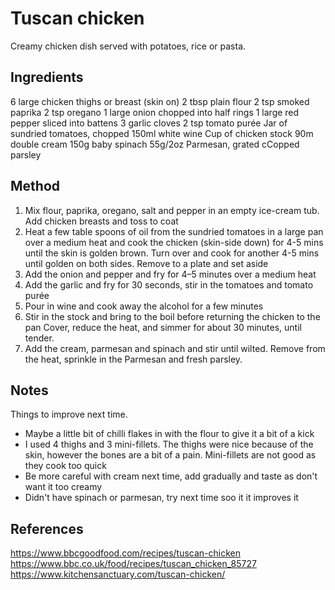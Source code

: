 # Tuscan chicken

Creamy chicken dish served with potatoes, rice or pasta.

## Ingredients

6 large chicken thighs or breast (skin on)
2 tbsp plain flour
2 tsp smoked paprika
2 tsp oregano
1 large onion chopped into half rings
1 large red pepper sliced into battens
3 garlic cloves
2 tsp tomato purée
Jar of sundried tomatoes, chopped
150ml white wine
Cup of chicken stock
90m double cream
150g baby spinach
55g/2oz Parmesan, grated
cCopped parsley

## Method

1. Mix flour, paprika, oregano, salt and pepper in an empty ice-cream tub. Add chicken breasts and toss to coat
2. Heat a few table spoons of oil from the sundried tomatoes in a large pan over a medium heat and cook the chicken (skin-side down) for 4-5 mins until the skin is golden brown. Turn over and cook for another 4-5 mins until golden on both sides. Remove to a plate and set aside
3. Add the onion and pepper and fry for 4–5 minutes over a medium heat
4. Add the garlic and fry for 30 seconds, stir in the tomatoes and tomato purée
5. Pour in wine and cook away the alcohol for a few minutes
6. Stir in the stock and bring to the boil before returning the chicken to the pan Cover, reduce the heat, and simmer for about 30 minutes, until tender.
7. Add the cream, parmesan and spinach and stir until wilted. Remove from the heat, sprinkle in the Parmesan and fresh parsley.

## Notes

Things to improve next time.

- Maybe a little bit of chilli flakes in with the flour to give it a bit of a kick
- I used 4 thighs and 3 mini-fillets. The thighs were nice because of the skin, however the  bones are a bit of a pain. Mini-fillets are not good as they cook too quick
- Be more careful with cream next time, add gradually and taste as don't want it too creamy
- Didn't have spinach or parmesan, try next time soo it it improves it


## References

https://www.bbcgoodfood.com/recipes/tuscan-chicken
https://www.bbc.co.uk/food/recipes/tuscan_chicken_85727
https://www.kitchensanctuary.com/tuscan-chicken/